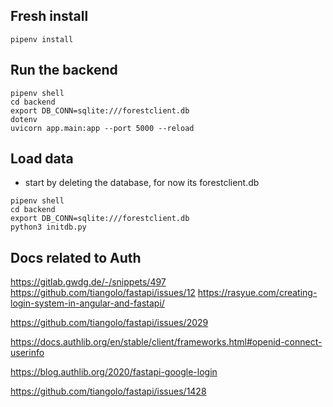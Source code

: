 ## Fresh install

```
pipenv install
```

## Run the backend

```
pipenv shell
cd backend
export DB_CONN=sqlite:///forestclient.db
dotenv
uvicorn app.main:app --port 5000 --reload
```

## Load data

* start by deleting the database, for now its forestclient.db

```
pipenv shell
cd backend
export DB_CONN=sqlite:///forestclient.db
python3 initdb.py
```

## Docs related to Auth

https://gitlab.gwdg.de/-/snippets/497
https://github.com/tiangolo/fastapi/issues/12
https://rasyue.com/creating-login-system-in-angular-and-fastapi/

https://github.com/tiangolo/fastapi/issues/2029

https://docs.authlib.org/en/stable/client/frameworks.html#openid-connect-userinfo

https://blog.authlib.org/2020/fastapi-google-login


https://github.com/tiangolo/fastapi/issues/1428
